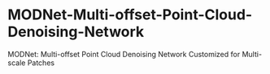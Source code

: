# MODNet-Multi-offset-Point-Cloud-Denoising-Network
MODNet: Multi-offset Point Cloud Denoising Network Customized for Multi-scale Patches
